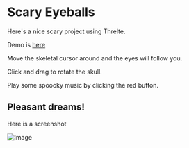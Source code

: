 # Scary Eyeballs

Here's a nice scary project using Threlte.

Demo is [here](https://scary-eyeballs.vercel.app/)

Move the skeletal cursor around and the eyes will follow you.

Click and drag to rotate the skull.

Play some spoooky music by clicking the red button.

## Pleasant dreams!


Here is a screenshot

![Image](https://github.com/user-attachments/assets/bf53031d-aca2-43f4-9828-d3ea0b6ea5d7)
